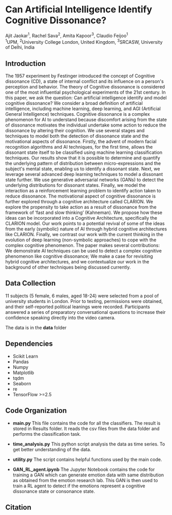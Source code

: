 # Can Artificial Intelligence Identify Cognitive Dissonance?
Ajit Jaokar<sup>1</sup>, Rachel Sava<sup>2</sup>, Amita Kapoor<sup>3</sup>, Claudio Feijoo<sup>1</sup>
<br>
<sup>1</sup>UPM, <sup>2</sup>University College London, United Kingdom, <sup>3</sup>SRCASW, University of Delhi, India



## Introduction
The 1957 experiment by Festinger introduced the concept of Cognitive dissonance (CD), a state of internal conflict and its influence on a person's perception and behavior.  The theory of Cognitive dissonance is considered one of the most influential psychological experiments of the 21st century. In this paper, we ask the question: Can artificial intelligence identify and model cognitive dissonance? We consider a broad definition of artificial intelligence, including machine learning, deep learning, and AGI (Artificial General Intelligence) techniques. Cognitive dissonance is a complex phenomenon for AI to understand because discomfort arising from the state of dissonance motivates the individual undertake some action to reduce the dissonance by altering their cognition. We use several stages and techniques to model both the detection of dissonance state and the motivational aspects of dissonance. 
Firstly, the advent of modern facial recognition algorithms and AI techniques, for the first time, allows the dissonant state itself to be classified using machine learning classification techniques. Our results show that it is possible to determine and quantify the underlying pattern of distribution between micro-expressions and the subject's mental state, enabling us to identify a dissonant state. Next, we leverage several advanced deep learning techniques to model a dissonant state further. We use generative adversarial networks (GANs) to detect the underlying distributions for dissonant states. Finally, we model the interaction as a reinforcement learning problem to identify action taken to reduce dissonance. 
The motivational aspect of cognitive dissonance is further explored through a cognitive architecture called CLARION. We explore the propensity to take action as a result of dissonance from the framework of ‘fast and slow thinking’ (Kahneman). We propose how these ideas can be incorporated into a Cognitive Architecture, specifically the CLARION model. Our work points to a potential revival of some of the ideas from the early (symbolic) nature of AI through hybrid cognitive architectures like CLARION. Finally, we contrast our work with the current thinking in the evolution of deep learning (non-symbolic approaches) to cope with the complex cognitive phenomenon. 
The paper makes several contributions: We demonstrate AI techniques can be used to detect a complex cognitive phenomenon like cognitive dissonance; We make a case for revisiting hybrid cognitive architectures, and we contextualize our work in the background of other techniques being discussed currently.

## Data Collection

11 subjects (5 female, 6 males, aged 18-24) were selected from a pool of university students in London. Prior to testing, permissions were obtained, and their self-reported political leanings were recorded. Participants answered a series of preparatory conversational questions to increase their confidence speaking directly into the video camera. 

The data is in the **data** folder

## Dependencies
* Scikit Learn
* Pandas
* Numpy
* Matplotlib
* tqdm
* Seaborn
* re
* TensorFlow >=2.5

## Code Organization

* **main.py** This file contains the code for all the classifiers. The result is stored in Results folder. It reads the csv files from the data folder and performs the classification task.

* **time_analysis.py** This python script analysis the data as time series. To get better understanding of the data.

* **utility.py** The script contains helpful functions used by the main code.

* **GAN_RL_agent.ipynb** The Jupyter Notebook contains the code for training a GAN which can generate emotion data with same distribution as obtained from the emotion research lab. This GAN is then used to train a RL agent to detect if the emotions represent a cognitive dissonance state or consonance state.


## Citation


 



